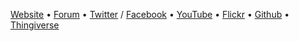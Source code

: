 [Website] • [Forum] • [Twitter] / [Facebook] • [YouTube] • [Flickr] • [Github] • [Thingiverse]

[Website]: http://swindon.hackspace.org.uk/
[Forum]: https://forum.swindon-makerspaceo.org
[Twitter]: http://twitter.com/snhack
[YouTube]: http://www.youtube.com/user/snhackspace
[Flickr]: https://www.flickr.com/groups/swindon-hackspace/
[Facebook]: https://www.facebook.com/swindon.hackspace
[Github]: https://github.com/snhack
[Thingiverse]: http://www.thingiverse.com/Swindon-Hackspace/



<!--

[`website`][Swindon Hackspace]
[`google group`][Google Group]
[`twitter`][Twitter]
[`facebook`][Facebook]
[`youtube`][YouTube]
[`flickr`][Flickr]
[`github`][Github]

[Swindon Hackspace]: http://swindon.hackspace.org.uk/
[Google Group]: http://groups.google.com/group/swindon-hackspace
[Twitter]: http://twitter.com/snhack
[YouTube]: http://www.youtube.com/user/snhackspace
[Flickr]: https://www.flickr.com/groups/swindon-hackspace/
[Facebook]: https://www.facebook.com/swindon.hackspace
[Github]: https://github.com/snhack

-->